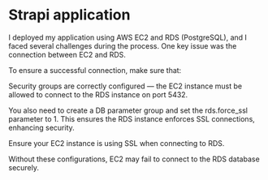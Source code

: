 # Strapi application

I deployed my application using AWS EC2 and RDS (PostgreSQL), and I faced several challenges during the process. One key issue was the connection between EC2 and RDS.

To ensure a successful connection, make sure that:

Security groups are correctly configured — the EC2 instance must be allowed to connect to the RDS instance on port 5432.

You also need to create a DB parameter group and set the rds.force_ssl parameter to 1. This ensures the RDS instance enforces SSL connections, enhancing security.

Ensure your EC2 instance is using SSL when connecting to RDS.

Without these configurations, EC2 may fail to connect to the RDS database securely.
